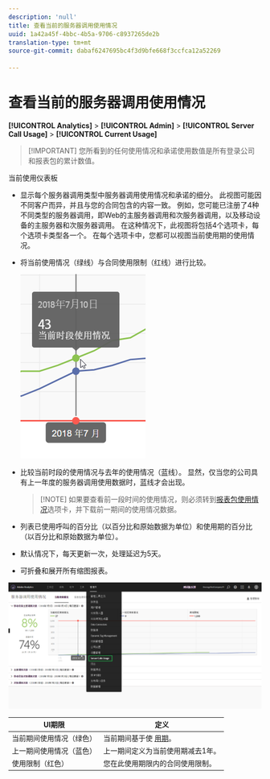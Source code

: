 ```yaml
---
description: 'null'
title: 查看当前的服务器调用使用情况
uuid: 1a42a45f-4bbc-4b5a-9706-c8937265de2b
translation-type: tm+mt
source-git-commit: dabaf6247695bc4f3d9bfe668f3ccfca12a52269

---
```



# 查看当前的服务器调用使用情况

**[!UICONTROL Analytics]** > **[!UICONTROL Admin]** > **[!UICONTROL Server Call Usage]** > **[!UICONTROL Current Usage]**

>[!IMPORTANT] 您所看到的任何使用情况和承诺使用数值是所有登录公司和报表包的累计数值。

当前使用仪表板

* 显示每个服务器调用类型中服务器调用使用情况和承诺的细分。 此视图可能因不同客户而异，并且与您的合同包含的内容一致。 例如，您可能已注册了4种不同类型的服务器调用，即Web的主服务器调用和次服务器调用，以及移动设备的主服务器和次服务器调用。 在这种情况下，此视图将包括4个选项卡，每个选项卡类型各一个。 在每个选项卡中，您都可以视图当前使用期的使用情况。
* 将当前使用情况（绿线）与合同使用限制（红线）进行比较。

   ![](assets/current_period.png)

* 比较当前时段的使用情况与去年的使用情况（蓝线）。 显然，仅当您的公司具有上一年度的服务器调用使用数据时，蓝线才会出现。

   > [!NOTE] 如果要查看前一段时间的使用情况，则必须转到[报表包使用情况](/help/admin/c-server-call-usage/report-suite-usage.md)选项卡，并下载前一期间的使用情况数据。

* 列表已使用呼叫的百分比（以百分比和原始数据为单位）和使用期的百分比（以百分比和原始数据为单位）。
* 默认情况下，每天更新一次，处理延迟为5天。
* 可折叠和展开所有缩图报表。

![](assets/server_call_dashboard.png)

| UI期限 | 定义 |
|---|---|
| 当前期间使用情况（绿色） | 当前期间基于使 [用期](/help/admin/c-server-call-usage/overage-overview.md)。 |
| 上一期间使用情况（蓝色） | 上一期间定义为当前使用期减去1年。 |
| 使用限制（红色） | 您在此使用期限内的合同使用限制。 |
